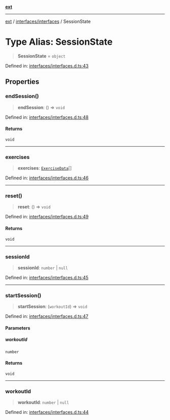 [**ext**](../../../README.md)

***

[ext](../../../README.md) / [interfaces/interfaces](../README.md) / SessionState

# Type Alias: SessionState

> **SessionState** = `object`

Defined in: [interfaces/interfaces.d.ts:43](https://github.com/Dion-Krasniqi/workout-tracker/blob/d35cdad79815d530f1000c93f7ff12a99e28154b/Ext/interfaces/interfaces.d.ts#L43)

## Properties

### endSession()

> **endSession**: () => `void`

Defined in: [interfaces/interfaces.d.ts:48](https://github.com/Dion-Krasniqi/workout-tracker/blob/d35cdad79815d530f1000c93f7ff12a99e28154b/Ext/interfaces/interfaces.d.ts#L48)

#### Returns

`void`

***

### exercises

> **exercises**: [`ExerciseData`](ExerciseData.md)[]

Defined in: [interfaces/interfaces.d.ts:46](https://github.com/Dion-Krasniqi/workout-tracker/blob/d35cdad79815d530f1000c93f7ff12a99e28154b/Ext/interfaces/interfaces.d.ts#L46)

***

### reset()

> **reset**: () => `void`

Defined in: [interfaces/interfaces.d.ts:49](https://github.com/Dion-Krasniqi/workout-tracker/blob/d35cdad79815d530f1000c93f7ff12a99e28154b/Ext/interfaces/interfaces.d.ts#L49)

#### Returns

`void`

***

### sessionId

> **sessionId**: `number` \| `null`

Defined in: [interfaces/interfaces.d.ts:45](https://github.com/Dion-Krasniqi/workout-tracker/blob/d35cdad79815d530f1000c93f7ff12a99e28154b/Ext/interfaces/interfaces.d.ts#L45)

***

### startSession()

> **startSession**: (`workoutId`) => `void`

Defined in: [interfaces/interfaces.d.ts:47](https://github.com/Dion-Krasniqi/workout-tracker/blob/d35cdad79815d530f1000c93f7ff12a99e28154b/Ext/interfaces/interfaces.d.ts#L47)

#### Parameters

##### workoutId

`number`

#### Returns

`void`

***

### workoutId

> **workoutId**: `number` \| `null`

Defined in: [interfaces/interfaces.d.ts:44](https://github.com/Dion-Krasniqi/workout-tracker/blob/d35cdad79815d530f1000c93f7ff12a99e28154b/Ext/interfaces/interfaces.d.ts#L44)
